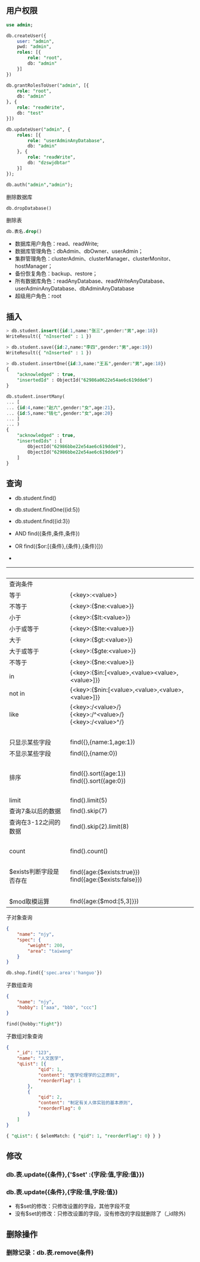## 用户权限
~~~sql
use admin;

db.createUser({
	user: "admin",
	pwd: "admin",
	roles: [{
		role: "root",
		db: "admin"
	}]
})

db.grantRolesToUser("admin", [{
	role: "root",
	db: "admin"
}, {
	role: "readWrite",
	db: "test"
}])

db.updateUser("admin", {
	roles: [{
		role: "userAdminAnyDatabase",
		db: "admin"
	}, {
		role: "readWrite",
		db: "dzswjdbtar"
	}]
});

db.auth("admin","admin");
~~~

删除数据库
~~~sql
db.dropDatabase() 
~~~

删除表
~~~sql
db.表名.drop()
~~~

* 数据库用户角色：read、readWrite; 
* 数据库管理角色：dbAdmin、dbOwner、userAdmin；
* 集群管理角色：clusterAdmin、clusterManager、clusterMonitor、hostManager； 
* 备份恢复角色：backup、restore； 
* 所有数据库角色：readAnyDatabase、readWriteAnyDatabase、userAdminAnyDatabase、dbAdminAnyDatabase 
* 超级用户角色：root 

## 插入
~~~sql
> db.student.insert({id:1,name:"张三",gender:"男",age:18})
WriteResult({ "nInserted" : 1 })

> db.student.save({id:2,name:"李四",gender:"男",age:19})
WriteResult({ "nInserted" : 1 })

> db.student.insertOne({id:3,name:"王五",gender:"男",age:18})
{
	"acknowledged" : true,
	"insertedId" : ObjectId("62986a0622e54ae6c619dde6")
}

db.student.insertMany(
... [
... {id:4,name:"赵六",gender:"女",age:21},
... {id:5,name:"钱七",gender:"女",age:20}
... ]
... )
{
	"acknowledged" : true,
	"insertedIds" : [
		ObjectId("62986bbe22e54ae6c619dde8"),
		ObjectId("62986bbe22e54ae6c619dde9")
	]
}
~~~

## 查询

* db.student.find()
* db.student.findOne({id:5})
* db.student.find({id:3})

* AND 					find({条件,条件,条件})
* OR 						find({$or:[{条件},{条件},{条件}]})
* 
| &nbsp;        | &nbsp;        |
| ------------- | ------------- |
|查询条件|
|等于|{\<key\>:\<value\>}
|不等于|{\<key\>:{$ne:\<value\>}}
|小于|{\<key\>:{$lt:\<value\>}}
|小于或等于|{\<key\>:{$lte:\<value\>}}
|大于|{\<key>:{$gt:\<value\>}}
|大于或等于|{\<key\>:{$gte:\<value\>}}
|不等于|{\<key\>:{$ne:\<value\>}}
|in|{\<key\>:{$in:[\<value\>,\<value\>\<value\>,\<value\>]}}
|not in|{\<key\>:{$nin:[\<value\>,\<value\>,\<value\>,\<value\>]}}
|like|{\<key>:\/\<value\>\/}<br/>{\<key\>:\/\^\<value\>\/}<br/>{\<key\>:\/\<value\>\^\/}
|&nbsp;|&nbsp;
|只显示某些字段|find({},{name:1,age:1})
|不显示某些字段|find({},{name:0})
|&nbsp;|&nbsp;
|排序|find({}.sort({age:1})<br/>find({}.sort({age:0})									
|&nbsp;|&nbsp;
|limit|find().limit(5)
|查询7条以后的数据|find().skip(7)
|查询在3-12之间的数据|find().skip(2).limit(8)
|&nbsp;|&nbsp;
|count|find().count()
|&nbsp;|&nbsp;
|$exists判断字段是否存在|find({age:{$exists:true}})<br/>find({age:{$exists:false}})
|&nbsp;|&nbsp;					
|$mod取模运算|find({age:{$mod:[5,3]}})


子对象查询
~~~json
{
	"name": "njy",
	"spec": {
		"weight": 200,
		"area": "taiwang"
	}
}
~~~
~~~sql
db.shop.find({'spec.area':'hanguo'})
~~~

子数组查询
~~~json
{
	"name": "njy",
	"hobby": ["aaa", "bbb", "ccc"]
}
~~~
~~~sql	
find({hobby:"fight"})
~~~

子数组对象查询
~~~json
{
	"_id": "123",
	"name": "人文医学",
	"qList": [{
			"qid": 1,
			"content": "医学伦理学的公正原则",
			"reorderFlag": 1
		},
		{
			"qid": 2,
			"content": "制定有关人体实验的基本原则",
			"reorderFlag": 0
		}
	]
}
~~~
~~~sql		
{ "qList": { $elemMatch: { "qid": 1, "reorderFlag": 0} } }
~~~ 
 


## 修改
### db.表.update({条件},{'$set' :{字段:值,字段:值}})
### db.表.update({条件},{字段:值,字段:值}) 
* 有$set的修改：只修改设置的字段，其他字段不变
* 没有$set的修改：只修改设置的字段，没有修改的字段就删除了（_id除外)
	
## 删除操作	
### 删除记录：db.表.remove(条件)					
